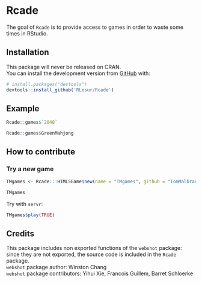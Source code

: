 # Rcade

The goal of `Rcade` is to provide access to games in order to waste some times in RStudio.

## Installation

This package will never be released on CRAN.  
You can install the development version from [GitHub](https://github.com/) with:

``` r
# install.packages("devtools")
devtools::install_github('RLesur/Rcade')
```

## Example

``` r
Rcade::games$`2048`
```

``` r
Rcade::games$GreenMahjong
```

## How to contribute

### Try a new game 

``` r
TMgames <- Rcade:::HTML5Game$new(name = "TMgames", github = "TomMalbran/games", branch = "gh-pages", need_servr = FALSE, path = "index.html")
```

``` r
TMgames
```

Try with `servr`:

``` r
TMgames$play(TRUE)
```

## Credits

This package includes non exported functions of the `webshot` package: since they are not exported, the source code is included in the `Rcade` package.  
`webshot` package author: Winston Chang  
`webshot` package contributors: Yihui Xie, Francois Guillem, Barret Schloerke

